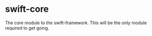 # swift-core
The core module to the swift-framework. This will be the only module required to get going.
